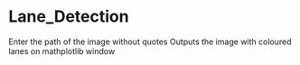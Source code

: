 # Lane_Detection

Enter the path of the image without quotes
Outputs the image with coloured  lanes on mathplotlib window
